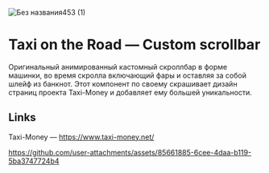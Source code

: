 ![Без названия453 (1)](https://github.com/user-attachments/assets/5599a169-8bb3-4fc1-9017-9916e648146c)

# Taxi on the Road — Custom scrollbar

  Оригинальный анимированный кастомный скроллбар в форме машинки, во время скролла включающий фары и оставляя за собой шлейф из банкнот. Этот компонент по своему скрашивает дизайн страниц проекта Taxi-Money и добавляет ему большей уникальности.

## Links
Taxi-Money — https://www.taxi-money.net/


https://github.com/user-attachments/assets/85661885-6cee-4daa-b119-5ba3747724b4
